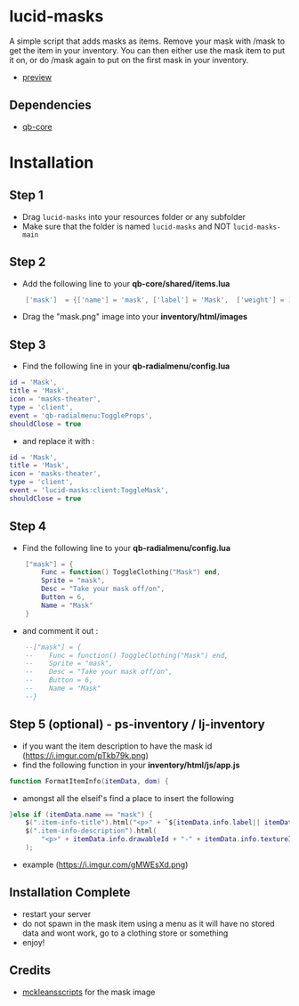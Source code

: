 # lucid-masks
A simple script that adds masks as items. Remove your mask with /mask to get the item in your inventory. You can then either use the mask item to put it on, or do /mask again to put on the first mask in your inventory.
- [preview](https://streamable.com/gid7jj)
## Dependencies
 - [qb-core](https://github.com/qbcore-framework/qb-core)

# Installation


## Step 1
* Drag `lucid-masks` into your resources folder or any subfolder
* Make sure that the folder is named `lucid-masks` and NOT `lucid-masks-main`

## Step 2
* Add the following line to your **qb-core/shared/items.lua**
```lua
	['mask']  = {['name'] = 'mask', ['label'] = 'Mask',  ['weight'] = 1,  ['type'] = 'item',  ['image'] = 'mask.png',  ['unique'] = true,  ['useable'] = true,  ['shouldClose'] = true,  ['combinable'] = nil, 	['description'] = ''},

```
* Drag the "mask.png" image into your **inventory/html/images**
## Step 3
* Find the following line in your **qb-radialmenu/config.lua**
```lua
id = 'Mask',
title = 'Mask',
icon = 'masks-theater',
type = 'client',
event = 'qb-radialmenu:ToggleProps',
shouldClose = true
```

* and replace it with :

```lua
id = 'Mask',
title = 'Mask',
icon = 'masks-theater',
type = 'client',
event = 'lucid-masks:client:ToggleMask',
shouldClose = true
```

## Step 4
* Find the following line to your **qb-radialmenu/config.lua**
```lua
    ["mask"] = {
        Func = function() ToggleClothing("Mask") end,
        Sprite = "mask",
        Desc = "Take your mask off/on",
        Button = 6,
        Name = "Mask"
    }
```

* and comment it out :

```lua
    --["mask"] = {
    --    Func = function() ToggleClothing("Mask") end,
    --    Sprite = "mask",
    --    Desc = "Take your mask off/on",
    --    Button = 6,
    --    Name = "Mask"
    --}
```

## Step 5 (optional) - ps-inventory / lj-inventory
* if you want the item description to have the mask id (https://i.imgur.com/pTkb79k.png)
* find the following function in your **inventory/html/js/app.js**
```lua
function FormatItemInfo(itemData, dom) {
```
* amongst all the elseif's find a place to insert the following
```lua
}else if (itemData.name == "mask") {
    $(".item-info-title").html("<p>" + `${itemData.info.label|| itemData.label}` + "</p>");
    $(".item-info-description").html(
        "<p>" + itemData.info.drawableId + "-" + itemData.info.textureId + "</p>"
    );
```
* example (https://i.imgur.com/gMWEsXd.png)

## Installation Complete
* restart your server
* do not spawn in the mask item using a menu as it will have no stored data and wont work, go to a clothing store or something
* enjoy!

## Credits
- [mckleansscripts](https://github.com/McKleans-Scripts/mk-items) for the mask image